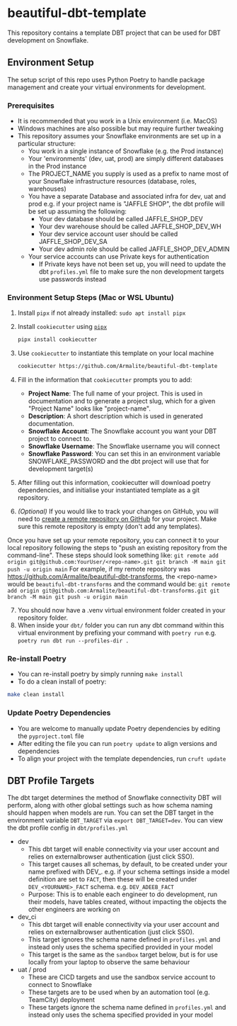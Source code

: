 # beautiful-dbt-template
This repository contains a template DBT project that can be used for DBT development on Snowflake.


## Environment Setup
The setup script of this repo uses Python Poetry to handle package management and create your virtual environments for development.

### Prerequisites
 - It is recommended that you work in a Unix environment (i.e. MacOS)
 - Windows machines are also possible but may require further tweaking
 - This repository assumes your Snowflake environments are set up in a particular structure:
   - You work in a single instance of Snowflake (e.g. the Prod instance)
   - Your 'environments' (dev, uat, prod) are simply different databases in the Prod instance
   - The PROJECT_NAME you supply is used as a prefix to name most of your Snowflake infrastructure resources (database, roles, warehouses)
   - You have a separate Database and associated infra for dev, uat and prod e.g. if your project name is "JAFFLE SHOP", the dbt profile will be set up assuming the following:
      - Your dev database should be called JAFFLE_SHOP_DEV
      - Your dev warehouse should be called JAFFLE_SHOP_DEV_WH
      - Your dev service account user should be called JAFFLE_SHOP_DEV_SA
      - Your dev admin role should be called JAFFLE_SHOP_DEV_ADMIN
   - Your service accounts can use Private keys for authentication
      - If Private keys have not been set up, you will need to update the dbt `profiles.yml` file to make sure the non development targets use passwords instead


### Environment Setup Steps (Mac or WSL Ubuntu)

 1. Install `pipx` if not already installed: `sudo apt install pipx`
 2. Install `cookiecutter` using [`pipx`](https://github.com/pipxproject/pipx)
    ```bash
    pipx install cookiecutter
    ```

 3. Use `cookiecutter` to instantiate this template on your local machine

    ```bash
    cookiecutter https://github.com/Armalite/beautiful-dbt-template
    ```

 4. Fill in the information that `cookiecutter` prompts you to add:
    - **Project Name**: The full name of your project. This is used in documentation and to generate a project slug, which for a given "Project Name" looks like "project-name".
    - **Description**: A short description which is used in generated documentation.
    - **Snowflake Account**: The Snowflake account you want your DBT project to connect to.
    - **Snowflake Username**: The Snowflake username you will connect
    - **Snowflake Password**: You can set this in an environment variable SNOWFLAKE_PASSWORD and the dbt project will use that for development target(s)


 5. After filling out this information, cookiecutter will download poetry dependencies, and initialise your instantiated template as a git repository.

 6. *(Optional)* If you would like to track your changes on GitHub, you will need to [create a remote repository on GitHub](https://github.com/new) for your project. Make sure this remote repository is empty (don't add any templates).

   Once you have set up your remote repository, you can connect it to your local repository following the steps to "push an existing repository from the command-line". These steps should look something like:
    ```
    git remote add origin git@github.com:YourUser/<repo-name>.git
    git branch -M main
    git push -u origin main
    ```
    For example, if my remote repository was https://github.com/Armalite/beautiful-dbt-transforms, the \<repo-name\> would be `beautiful-dbt-transforms` and the command would be:
    ```
    git remote add origin git@github.com:Armalite/beautiful-dbt-transforms.git
    git branch -M main
    git push -u origin main
    ```

 7. You should now have a .venv virtual environment folder created in your repository folder.
 8. When inside your `dbt/` folder you can run any dbt command within this virtual environment by prefixing your command with `poetry run` e.g. `poetry run dbt run --profiles-dir .`


### Re-install Poetry
 - You can re-install poetry by simply running `make install`
 - To do a clean install of poetry:
  ```bash
  make clean install
  ```

### Update Poetry Dependencies
 - You are welcome to manually update Poetry dependencies by editing the `pyproject.toml` file
 - After editing the file you can run `poetry update` to align versions and dependencies
 - To align your project with the template dependencies, run `cruft update`

## DBT Profile Targets
The dbt target determines the method of Snowflake connectivity DBT will perform, along with other global settings such as how schema naming should happen when models are run. You can set the DBT target in the environment variable `DBT_TARGET` via `export DBT_TARGET=dev`. You can view the dbt profile config in `dbt/profiles.yml`
 - dev
   - This dbt target will enable connectivity via your user account and relies on externalbrowser authentication (just click SSO).
   - This target causes all schemas, by default, to be created under your name prefixed with DEV_. e.g. if your schema settings inside a model definition are set to `FACT`, then these will be created under `DEV_<YOURNAME>_FACT` schema. e.g. `DEV_ADEEB_FACT`
   - Purpose: This is to enable each engineer to do development, run their models, have tables created, without impacting the objects the other engineers are working on
 - dev_ci
   - This dbt target will enable connectivity via your user account and relies on externalbrowser authentication (just click SSO).
   - This target ignores the schema name defined in `profiles.yml` and instead only uses the schema specified provided in your model
   - This target is the same as the `sandbox` target below, but is for use locally from your laptop to observe the same behaviour
 - uat / prod
   - These are CICD targets and use the sandbox service account to connect to Snowflake
   - These targets are to be used when by an automation tool (e.g. TeamCity) deployment
   - These targets ignore the schema name defined in `profiles.yml` and instead only uses the schema specified provided in your model

